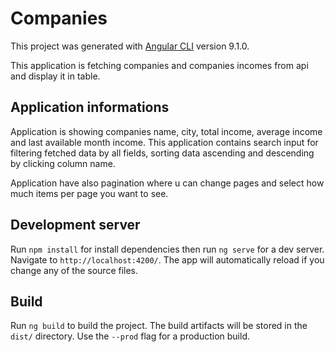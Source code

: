 # Companies

This project was generated with [Angular CLI](https://github.com/angular/angular-cli) version 9.1.0.

This application is fetching companies and companies incomes from api and display it in table.

## Application informations
Application is showing companies name, city, total income, average income and last available month income.
This application contains search input for filtering fetched data by all fields, sorting data ascending and descending by clicking column name.

Application have also pagination where u can change pages and select how much items per page you want to see.

## Development server

Run `npm install` for install dependencies then run `ng serve` for a dev server. Navigate to `http://localhost:4200/`. The app will automatically reload if you change any of the source files.

## Build

Run `ng build` to build the project. The build artifacts will be stored in the `dist/` directory. Use the `--prod` flag for a production build.

